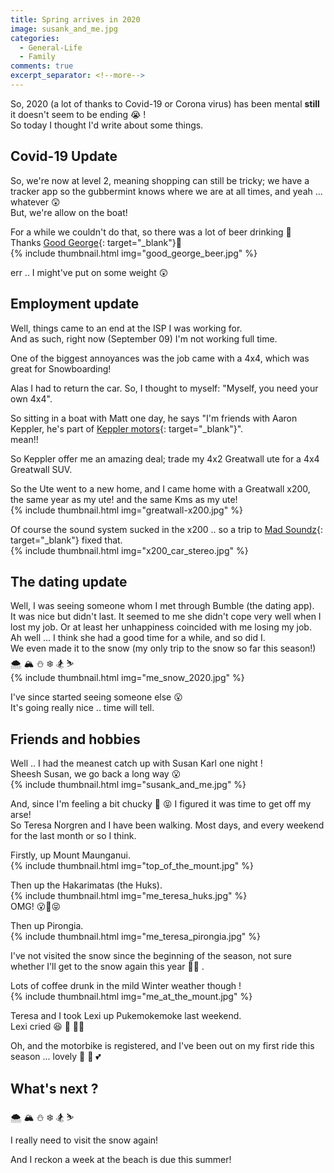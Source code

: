 ```yaml
---
title: Spring arrives in 2020
image: susank_and_me.jpg
categories:
  - General-Life
  - Family
comments: true
excerpt_separator: <!--more-->
---
```

So, 2020 (a lot of thanks to Covid-19 or Corona virus) has been mental **still** it doesn't seem to be ending 😭 !  
So today I thought I'd write about some things.

<!--more-->

## Covid-19 Update
So, we're now at level 2, meaning shopping can still be tricky; we have a tracker app so the gubbermint knows where we are at all times, and yeah ... whatever 😲  
But, we're allow on the boat!  

For a while we couldn't do that, so there was a lot of beer drinking 🤣  
Thanks [Good George](https://www.goodgeorge.co.nz/){: target="_blank"}🥂  
{% include thumbnail.html img="good_george_beer.jpg" %}  

err .. I might've put on some weight 😲  

## Employment update
Well, things came to an end at the ISP I was working for.  
And as such, right now (September 09) I'm not working full time.  

One of the biggest annoyances was the job came with a 4x4, which was great for Snowboarding!  

Alas I had to return the car. So, I thought to myself: "Myself, you need your own 4x4".  

So sitting in a boat with Matt one day, he says "I'm friends with Aaron Keppler, he's part of [Keppler motors](https://keppler.co.nz/){: target="_blank"}".  
mean!!

So Keppler offer me an amazing deal; trade my 4x2 Greatwall ute for a 4x4 Greatwall SUV.  

So the Ute went to a new home, and I came home with a Greatwall x200, the same year as my ute! and the same Kms as my ute!  
{% include thumbnail.html img="greatwall-x200.jpg" %}   

Of course the sound system sucked in the x200 .. so a trip to [Mad Soundz](http://madsoundz.nz/){: target="_blank"} fixed that.  
{% include thumbnail.html img="x200_car_stereo.jpg" %}  


## The dating update
Well, I was seeing someone whom I met through Bumble (the dating app).  
It was nice but didn't last. It seemed to me she didn't cope very well when I lost my job. Or at least her unhappiness coincided with me losing my job.  
Ah well ... I think she had a good time for a while, and so did I.  
We even made it to the snow (my only trip to the snow so far this season!) 🌨️ 🏔️ ⛄ ❄️ 🏂 ⛷️  
{% include thumbnail.html img="me_snow_2020.jpg" %}  

I've since started seeing someone else  😮   
It's going really nice .. time will tell.

## Friends and hobbies
Well .. I had the meanest catch up with Susan Karl one night !  
Sheesh Susan, we go back a long way  😮   
{% include thumbnail.html img="susank_and_me.jpg" %}   

And, since I'm feeling a bit chucky 🤣 😝 I figured it was time to get off my arse!  
So Teresa Norgren and I have been walking. Most days, and every weekend for the last month or so I think.  

Firstly, up Mount Maunganui.  
{% include thumbnail.html img="top_of_the_mount.jpg" %}  

Then up the Hakarimatas (the Huks).  
{% include thumbnail.html img="me_teresa_huks.jpg" %}   
OMG! 😮🤣😝  

Then up Pirongia.  
{% include thumbnail.html img="me_teresa_pirongia.jpg" %}  

I've not visited the snow since the beginning of the season, not sure whether I'll get to the snow again this year 🤷‍♂️ .

Lots of coffee drunk in the mild Winter weather though !  
{% include thumbnail.html img="me_at_the_mount.jpg" %}  

Teresa and I took Lexi up Pukemokemoke last weekend.  
Lexi cried 😆 🐶 🐾🐾   

Oh, and the motorbike is registered, and I've been out on my first ride this season ... lovely 💖 🥰 💕 

## What's next ?

🌨️ 🏔️ ⛄ ❄️  🏂 ⛷️

I really need to visit the snow again!  

And I reckon a week at the beach is due this summer!
